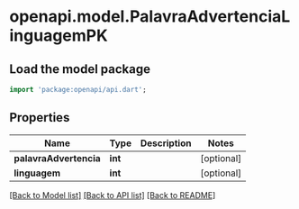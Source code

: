 # openapi.model.PalavraAdvertenciaLinguagemPK

## Load the model package
```dart
import 'package:openapi/api.dart';
```

## Properties
Name | Type | Description | Notes
------------ | ------------- | ------------- | -------------
**palavraAdvertencia** | **int** |  | [optional] 
**linguagem** | **int** |  | [optional] 

[[Back to Model list]](../README.md#documentation-for-models) [[Back to API list]](../README.md#documentation-for-api-endpoints) [[Back to README]](../README.md)


